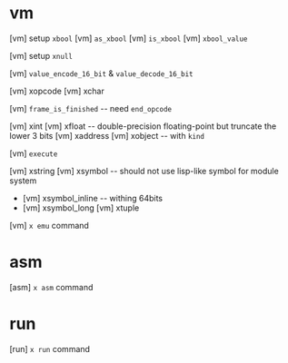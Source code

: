# vm

[vm] setup `xbool`
[vm] `as_xbool`
[vm] `is_xbool`
[vm] `xbool_value`

[vm] setup `xnull`

[vm] `value_encode_16_bit` & `value_decode_16_bit`

[vm] xopcode
[vm] xchar

[vm] `frame_is_finished` -- need `end_opcode`

[vm] xint
[vm] xfloat -- double-precision floating-point but truncate the lower 3 bits
[vm] xaddress
[vm] xobject -- with `kind`

[vm] `execute`

[vm] xstring
[vm] xsymbol -- should not use lisp-like symbol for module system
- [vm] xsymbol_inline -- withing 64bits
- [vm] xsymbol_long
[vm] xtuple

[vm] `x emu` command

# asm

[asm] `x asm` command

# run

[run] `x run` command
